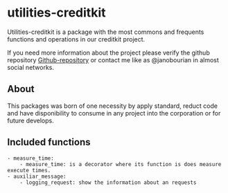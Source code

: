 # utilities-creditkit

Utilities-creditkit is a package with the most commons and frequents functions and operations in our creditkit project.

If you need more information about the project please verify the github repository
[Github-repository](https://github.com/JanoBourian/utils-creditkit)
or contact me like as @janobourian in almost social networks.

## About

This packages was born of one necessity by apply standard, reduct code and have disponibility to consume in any project into the corporation or for future develops.

## Included functions

    - measure_time: 
        - measure_time: is a decorator where its function is does measure execute times.
    - auxiliar_message:
        - logging_request: show the information about an requests